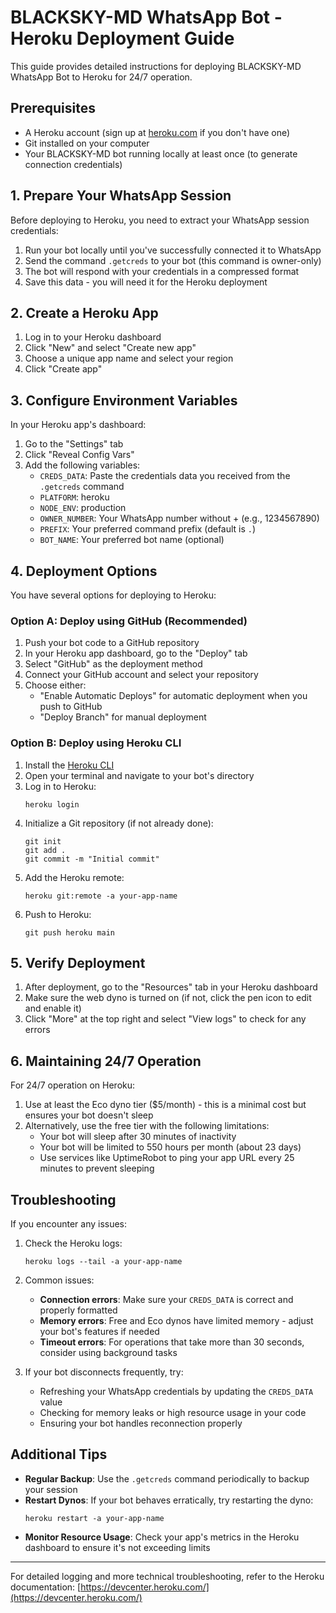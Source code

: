 # BLACKSKY-MD WhatsApp Bot - Heroku Deployment Guide

This guide provides detailed instructions for deploying BLACKSKY-MD WhatsApp Bot to Heroku for 24/7 operation.

## Prerequisites

- A Heroku account (sign up at [heroku.com](https://heroku.com) if you don't have one)
- Git installed on your computer
- Your BLACKSKY-MD bot running locally at least once (to generate connection credentials)

## 1. Prepare Your WhatsApp Session

Before deploying to Heroku, you need to extract your WhatsApp session credentials:

1. Run your bot locally until you've successfully connected it to WhatsApp
2. Send the command `.getcreds` to your bot (this command is owner-only)
3. The bot will respond with your credentials in a compressed format
4. Save this data - you will need it for the Heroku deployment

## 2. Create a Heroku App

1. Log in to your Heroku dashboard
2. Click "New" and select "Create new app"
3. Choose a unique app name and select your region
4. Click "Create app"

## 3. Configure Environment Variables

In your Heroku app's dashboard:

1. Go to the "Settings" tab
2. Click "Reveal Config Vars"
3. Add the following variables:
   - `CREDS_DATA`: Paste the credentials data you received from the `.getcreds` command
   - `PLATFORM`: heroku
   - `NODE_ENV`: production
   - `OWNER_NUMBER`: Your WhatsApp number without + (e.g., 1234567890)
   - `PREFIX`: Your preferred command prefix (default is `.`)
   - `BOT_NAME`: Your preferred bot name (optional)

## 4. Deployment Options

You have several options for deploying to Heroku:

### Option A: Deploy using GitHub (Recommended)

1. Push your bot code to a GitHub repository
2. In your Heroku app dashboard, go to the "Deploy" tab
3. Select "GitHub" as the deployment method
4. Connect your GitHub account and select your repository
5. Choose either:
   - "Enable Automatic Deploys" for automatic deployment when you push to GitHub
   - "Deploy Branch" for manual deployment

### Option B: Deploy using Heroku CLI

1. Install the [Heroku CLI](https://devcenter.heroku.com/articles/heroku-cli)
2. Open your terminal and navigate to your bot's directory
3. Log in to Heroku:
   ```
   heroku login
   ```
4. Initialize a Git repository (if not already done):
   ```
   git init
   git add .
   git commit -m "Initial commit"
   ```
5. Add the Heroku remote:
   ```
   heroku git:remote -a your-app-name
   ```
6. Push to Heroku:
   ```
   git push heroku main
   ```

## 5. Verify Deployment

1. After deployment, go to the "Resources" tab in your Heroku dashboard
2. Make sure the web dyno is turned on (if not, click the pen icon to edit and enable it)
3. Click "More" at the top right and select "View logs" to check for any errors

## 6. Maintaining 24/7 Operation

For 24/7 operation on Heroku:

1. Use at least the Eco dyno tier ($5/month) - this is a minimal cost but ensures your bot doesn't sleep
2. Alternatively, use the free tier with the following limitations:
   - Your bot will sleep after 30 minutes of inactivity
   - Your bot will be limited to 550 hours per month (about 23 days)
   - Use services like UptimeRobot to ping your app URL every 25 minutes to prevent sleeping

## Troubleshooting

If you encounter any issues:

1. Check the Heroku logs:
   ```
   heroku logs --tail -a your-app-name
   ```

2. Common issues:
   - **Connection errors**: Make sure your `CREDS_DATA` is correct and properly formatted
   - **Memory errors**: Free and Eco dynos have limited memory - adjust your bot's features if needed
   - **Timeout errors**: For operations that take more than 30 seconds, consider using background tasks

3. If your bot disconnects frequently, try:
   - Refreshing your WhatsApp credentials by updating the `CREDS_DATA` value
   - Checking for memory leaks or high resource usage in your code
   - Ensuring your bot handles reconnection properly

## Additional Tips

- **Regular Backup**: Use the `.getcreds` command periodically to backup your session
- **Restart Dynos**: If your bot behaves erratically, try restarting the dyno:
  ```
  heroku restart -a your-app-name
  ```
- **Monitor Resource Usage**: Check your app's metrics in the Heroku dashboard to ensure it's not exceeding limits

---

For detailed logging and more technical troubleshooting, refer to the Heroku documentation: [https://devcenter.heroku.com/](https://devcenter.heroku.com/)